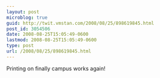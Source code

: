 ```yaml
---
layout: post
microblog: true
guid: http://twit.vmstan.com/2008/08/25/898619845.html
post_id: 3054506
date: 2008-08-25T15:05:49-0600
lastmod: 2008-08-25T15:05:49-0600
type: post
url: /2008/08/25/898619845.html
---
```

Printing on finally campus works again!
